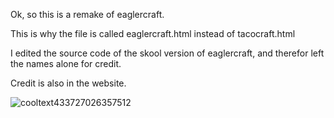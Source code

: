 Ok, so this is a remake of eaglercraft.

This is why the file is called eaglercraft.html instead of tacocraft.html

I edited the source code of the skool version of eaglercraft, and therefor left the names alone for credit.

Credit is also in the website.

![cooltext433727026357512](https://user-images.githubusercontent.com/119009502/232169096-cb96a9ef-3693-4ca7-b58e-9378120b4ee6.png)
